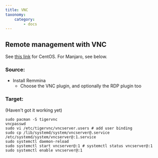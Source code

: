 ```yaml
---
title: VNC
taxonomy:
    category:
        - docs
---
```


## Remote management with VNC

See [this link](https://github.com/dwrolvink/Linux/blob/master/CentOS/setup_vnc.md) for CentOS. 
For Manjaro, see below.

### Source: 
- Install Remmina
  - Choose the VNC plugin, and optionally the RDP plugin too

### Target:
(Haven't got it working yet)
```
sudo pacman -S tigervnc
vncpasswd
sudo vi /etc/tigervnc/vncserver.users # add user binding
sudo cp /lib/systemd/system/vncserver@.service  /etc/systemd/system/vncserver@:1.service
sudo systemctl daemon-reload
sudo systemctl start vncserver@:1 # systemctl status vncserver@:1
sudo systemctl enable vncserver@:1
```
